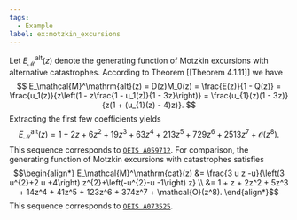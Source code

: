 ```yaml
---
tags:
  - Example
label: ex:motzkin_excursions
---
```

Let $E_\mathcal{M}^\mathrm{alt}(z)$ denote the generating function of Motzkin excursions with alternative catastrophes. According to Theorem [[Theorem 4.1.11]] we have 
$$
E_\mathcal{M}^\mathrm{alt}(z) = D(z)M_0(z) = \frac{E(z)}{1 - Q(z)} = \frac{u_1(z)}{z\left(1 - z\frac{1 - u_1(z)}{1 - 3z}\right)} = \frac{u_{1}(z)(1 - 3z)}{z(1 + (u_{1}(z) - 4)z)}.
$$
Extracting the first few coefficients yields 
$$ 
E_\mathcal{M}^\mathrm{alt}(z) = 1 + 2z + 6z^{2} + 19z^{3} + 63z^{4} + 213z^{5} + 729z^{6} + 2513z^{7} + \mathcal{O}(z^{8}).
$$
This sequence corresponds to [$\texttt{OEIS A059712}$](https://oeis.org/A059712).
For comparison, the generating function of Motzkin excursions with catastrophes satisfies
$$\begin{align*}
E_\mathcal{M}^\mathrm{cat}(z) &= \frac{3 u z -u}{\left(3 u^{2}+2 u +4\right) z^{2}+\left(-u^{2}-u -1\right) z} \\
&= 1 + z + 2z^2 + 5z^3 + 14z^4 + 41z^5 + 123z^6 + 374z^7 + \mathcal{O}(z^8).
\end{align*}$$
This sequence corresponds to [$\texttt{OEIS A073525}$](https://oeis.org/A073525).
